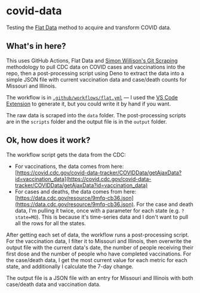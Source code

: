 # covid-data

Testing the [Flat Data](https://octo.github.com/projects/flat-data) method to acquire and transform COVID data.

## What's in here?

This uses GitHub Actions, Flat Data and [Simon Willison's Git Scraping](https://simonwillison.net/2020/Oct/9/git-scraping/) methodology to pull CDC data on COVID cases and vaccinations into the repo, then a post-processing script using Deno to extract the data into a simple JSON file with current vaccination data and case/death counts for Missouri and Illinois.

The workflow is in [`.github/workflows/flat.yml`](https://github.com/stlpublicradio/covid-data/blob/main/.github/workflows/flat.yml) — I used the [VS Code Extension](https://marketplace.visualstudio.com/items?itemName=GitHubOCTO.flat) to generate it, but you could write it by hand if you want.

The raw data is scraped into the `data` folder. The post-processing scripts are in the `scripts` folder and the output file is in the `output` folder.

## Ok, how does it work?

The workflow script gets the data from the CDC:

- For vaccinations, the data comes from here: [https://covid.cdc.gov/covid-data-tracker/COVIDData/getAjaxData?id=vaccination_data](https://covid.cdc.gov/covid-data-tracker/COVIDData/getAjaxData?id=vaccination_data)
- For cases and deaths, the data comes from here: [https://data.cdc.gov/resource/9mfq-cb36.json](https://data.cdc.gov/resource/9mfq-cb36.json). For the case and death data, I'm pulling it twice, once with a parameter for each state (e.g. `?state=MO`). This is because it's time-series data and I don't want to pull all the rows for all the states.

After getting each set of data, the workflow runs a post-processing script. For the vaccination data, I filter it to Missouri and Illinois, then overwrite the output file with the current data's date, the number of people receiving their first dose and the number of people who have completed vaccinations. For the case/death data, I get the most current value for each metric for each state, and additionally I calculate the 7-day change.

The output file is a JSON file with an entry for Missouri and Illinois with both case/death data and vaccination data.